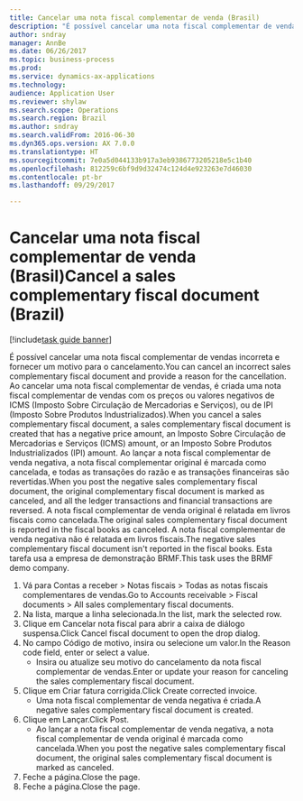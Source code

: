 ```yaml
--- 
title: Cancelar uma nota fiscal complementar de venda (Brasil)
description: "É possível cancelar uma nota fiscal complementar de vendas incorreta e fornecer um motivo para o cancelamento."
author: sndray
manager: AnnBe
ms.date: 06/26/2017
ms.topic: business-process
ms.prod: 
ms.service: dynamics-ax-applications
ms.technology: 
audience: Application User
ms.reviewer: shylaw
ms.search.scope: Operations
ms.search.region: Brazil
ms.author: sndray
ms.search.validFrom: 2016-06-30
ms.dyn365.ops.version: AX 7.0.0
ms.translationtype: HT
ms.sourcegitcommit: 7e0a5d044133b917a3eb9386773205218e5c1b40
ms.openlocfilehash: 812259c6bf9d9d32474c124d4e923263e7d46030
ms.contentlocale: pt-br
ms.lasthandoff: 09/29/2017

---
```

# <a name="cancel-a-sales-complementary-fiscal-document-brazil"></a><span data-ttu-id="0b14d-103">Cancelar uma nota fiscal complementar de venda (Brasil)</span><span class="sxs-lookup"><span data-stu-id="0b14d-103">Cancel a sales complementary fiscal document (Brazil)</span></span>

[!include[task guide banner](../../includes/task-guide-banner.md)]

<span data-ttu-id="0b14d-104">É possível cancelar uma nota fiscal complementar de vendas incorreta e fornecer um motivo para o cancelamento.</span><span class="sxs-lookup"><span data-stu-id="0b14d-104">You can cancel an incorrect sales complementary fiscal document and provide a reason for the cancellation.</span></span> <span data-ttu-id="0b14d-105">Ao cancelar uma nota fiscal complementar de vendas, é criada uma nota fiscal complementar de vendas com os preços ou valores negativos de ICMS (Imposto Sobre Circulação de Mercadorias e Serviços), ou de IPI (Imposto Sobre Produtos Industrializados).</span><span class="sxs-lookup"><span data-stu-id="0b14d-105">When you cancel a sales complementary fiscal document, a sales complementary fiscal document is created that has a negative price amount, an Imposto Sobre Circulação de Mercadorias e Serviços (ICMS) amount, or an Imposto Sobre Produtos Industrializados (IPI) amount.</span></span> <span data-ttu-id="0b14d-106">Ao lançar a nota fiscal complementar de venda negativa, a nota fiscal complementar original é marcada como cancelada, e todas as transações do razão e as transações financeiras são revertidas.</span><span class="sxs-lookup"><span data-stu-id="0b14d-106">When you post the negative sales complementary fiscal document, the original complementary fiscal document is marked as canceled, and all the ledger transactions and financial transactions are reversed.</span></span> <span data-ttu-id="0b14d-107">A nota fiscal complementar de venda original é relatada em livros fiscais como cancelada.</span><span class="sxs-lookup"><span data-stu-id="0b14d-107">The original sales complementary fiscal document is reported in the fiscal books as canceled.</span></span> <span data-ttu-id="0b14d-108">A nota fiscal complementar de venda negativa não é relatada em livros fiscais.</span><span class="sxs-lookup"><span data-stu-id="0b14d-108">The negative sales complementary fiscal document isn't reported in the fiscal books.</span></span> <span data-ttu-id="0b14d-109">Esta tarefa usa a empresa de demonstração BRMF.</span><span class="sxs-lookup"><span data-stu-id="0b14d-109">This task uses the BRMF demo company.</span></span>

1. <span data-ttu-id="0b14d-110">Vá para Contas a receber > Notas fiscais > Todas as notas fiscais complementares de vendas.</span><span class="sxs-lookup"><span data-stu-id="0b14d-110">Go to Accounts receivable > Fiscal documents > All sales complementary fiscal documents.</span></span>
2. <span data-ttu-id="0b14d-111">Na lista, marque a linha selecionada.</span><span class="sxs-lookup"><span data-stu-id="0b14d-111">In the list, mark the selected row.</span></span>
3. <span data-ttu-id="0b14d-112">Clique em Cancelar nota fiscal para abrir a caixa de diálogo suspensa.</span><span class="sxs-lookup"><span data-stu-id="0b14d-112">Click Cancel fiscal document to open the drop dialog.</span></span>
4. <span data-ttu-id="0b14d-113">No campo Código de motivo, insira ou selecione um valor.</span><span class="sxs-lookup"><span data-stu-id="0b14d-113">In the Reason code field, enter or select a value.</span></span>
    * <span data-ttu-id="0b14d-114">Insira ou atualize seu motivo do cancelamento da nota fiscal complementar de vendas.</span><span class="sxs-lookup"><span data-stu-id="0b14d-114">Enter or update your reason for canceling the sales complementary fiscal document.</span></span>  
5. <span data-ttu-id="0b14d-115">Clique em Criar fatura corrigida.</span><span class="sxs-lookup"><span data-stu-id="0b14d-115">Click Create corrected invoice.</span></span>
    * <span data-ttu-id="0b14d-116">Uma nota fiscal complementar de venda negativa é criada.</span><span class="sxs-lookup"><span data-stu-id="0b14d-116">A negative sales complementary fiscal document is created.</span></span>  
6. <span data-ttu-id="0b14d-117">Clique em Lançar.</span><span class="sxs-lookup"><span data-stu-id="0b14d-117">Click Post.</span></span>
    * <span data-ttu-id="0b14d-118">Ao lançar a nota fiscal complementar de venda negativa, a nota fiscal complementar de venda original é marcada como cancelada.</span><span class="sxs-lookup"><span data-stu-id="0b14d-118">When you post the negative sales complementary fiscal document, the original sales complementary fiscal document is marked as canceled.</span></span>  
7. <span data-ttu-id="0b14d-119">Feche a página.</span><span class="sxs-lookup"><span data-stu-id="0b14d-119">Close the page.</span></span>
8. <span data-ttu-id="0b14d-120">Feche a página.</span><span class="sxs-lookup"><span data-stu-id="0b14d-120">Close the page.</span></span>


